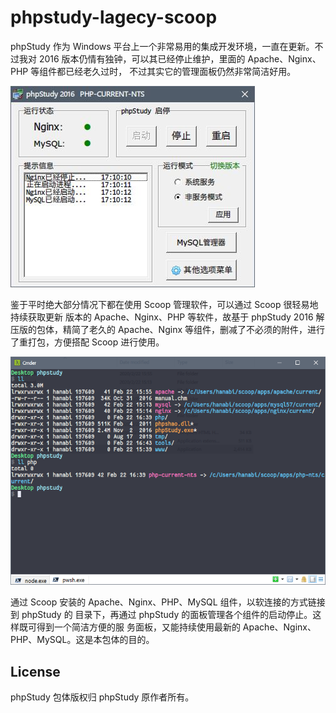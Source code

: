 # phpstudy-lagecy-scoop

phpStudy 作为 Windows 平台上一个非常易用的集成开发环境，一直在更新。不过我对 2016
版本仍情有独钟，可以其已经停止维护，里面的 Apache、Nginx、PHP 等组件都已经老久过时，
不过其实它的管理面板仍然非常简洁好用。

![phpstudy2016](phpstudy2016.jpg)

鉴于平时绝大部分情况下都在使用 Scoop 管理软件，可以通过 Scoop 很轻易地持续获取更新
版本的 Apache、Nginx、PHP 等软件，故基于 phpStudy 2016 解压版的包体，精简了老久的
Apache、Nginx 等组件，删减了不必须的附件，进行了重打包，方便搭配 Scoop 进行使用。

![directories](directories.png)

通过 Scoop 安装的 Apache、Nginx、PHP、MySQL 组件，以软连接的方式链接到 phpStudy 的
目录下，再通过 phpStudy 的面板管理各个组件的启动停止。这样既可得到一个简洁方便的服
务面板，又能持续使用最新的 Apache、Nginx、PHP、MySQL。这是本包体的目的。

## License

phpStudy 包体版权归 phpStudy 原作者所有。
